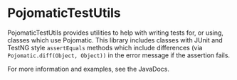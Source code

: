 PojomaticTestUtils
=============
PojomaticTestUtils provides utilities to help with writing tests for, or using, classes which use Pojomatic. This library includes classes with JUnit and TestNG style `assertEquals` methods which include differences (via `Pojomatic.diff(Object, Object))` in the error message if the assertion fails.

For more information and examples, see the JavaDocs.
